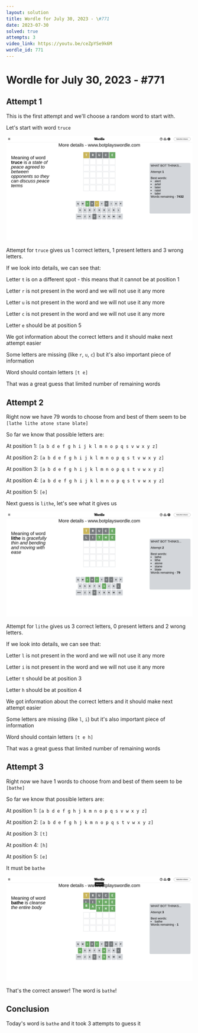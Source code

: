 ```yaml
---
layout: solution
title: Wordle for July 30, 2023 - \#771
date: 2023-07-30
solved: true
attempts: 3
video_link: https://youtu.be/ceZpYSe9k6M
wordle_id: 771
---
```


# Wordle for July 30, 2023 - \#771

## Attempt 1

This is the first attempt and we'll choose a random word to start with.

Let's start with word `truce`

![Attempt 1](2023-07-30/attempt-1.png)

Attempt for `truce` gives us 1 correct letters, 1 present letters and 3 wrong letters.

If we look into details, we can see that:

Letter `t` is on a different spot - this means that it cannot be at position 1

Letter `r` is not present in the word and we will not use it any more

Letter `u` is not present in the word and we will not use it any more

Letter `c` is not present in the word and we will not use it any more

Letter `e` should be at position 5

We got information about the correct letters and it should make next attempt easier

Some letters are missing (like `r`, `u`, `c`) but it's also important piece of information

Word should contain letters `[t e]`

That was a great guess that limited number of remaining words



## Attempt 2

Right now we have 79 words to choose from and best of them seem to be `[lathe lithe atone stane blate]`

So far we know that possible letters are:

At position 1: `[a b d e f g h i j k l m n o p q s v w x y z]`

At position 2: `[a b d e f g h i j k l m n o p q s t v w x y z]`

At position 3: `[a b d e f g h i j k l m n o p q s t v w x y z]`

At position 4: `[a b d e f g h i j k l m n o p q s t v w x y z]`

At position 5: `[e]`

Next guess is `lithe`, let's see what it gives us

![Attempt 2](2023-07-30/attempt-2.png)

Attempt for `lithe` gives us 3 correct letters, 0 present letters and 2 wrong letters.

If we look into details, we can see that:

Letter `l` is not present in the word and we will not use it any more

Letter `i` is not present in the word and we will not use it any more

Letter `t` should be at position 3

Letter `h` should be at position 4

We got information about the correct letters and it should make next attempt easier

Some letters are missing (like `l`, `i`) but it's also important piece of information

Word should contain letters `[t e h]`

That was a great guess that limited number of remaining words



## Attempt 3

Right now we have 1 words to choose from and best of them seem to be `[bathe]`

So far we know that possible letters are:

At position 1: `[a b d e f g h j k m n o p q s v w x y z]`

At position 2: `[a b d e f g h j k m n o p q s t v w x y z]`

At position 3: `[t]`

At position 4: `[h]`

At position 5: `[e]`

It must be `bathe`

![Attempt 3](2023-07-30/attempt-3.png)

That's the correct answer! The word is `bathe`!

## Conclusion

Today's word is `bathe` and it took 3 attempts to guess it

